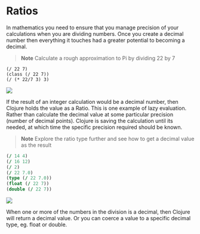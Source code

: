 # Ratios

  In mathematics you need to ensure that you manage precision of your calculations when you are dividing numbers.  Once you create a decimal number then everything it touches had a greater potential to becoming a decimal.
  
> **Note** Calculate a rough approximation to Pi by dividing 22 by 7

```
(/ 22 7)
(class (/ 22 7))
(/ (* 22/7 3) 3)
```

![](../images/clojure-playground-ratio-pi.png)
  
  If the result of an integer calculation would be a decimal number, then Clojure holds the value as a Ratio.  This is one example of lazy evaluation.  Rather than calculate the decimal value at some particular precision (number of decimal points).  Clojure is saving the calculation until its needed, at which time the specific precision required should be known.
  
> **Note** Explore the ratio type further and see how to get a decimal value as the result

```clojure
(/ 14 4)
(/ 16 12)
(/ 2)
(/ 22 7.0)
(type (/ 22 7.0))
(float (/ 22 7))
(double (/ 22 7))
```

![](../images/clojure-playground-ratio-examples.png)

  When one or more of the numbers in the division is a decimal, then Clojure will return a decimal value.  Or you can coerce a value to a specific decimal type, eg. float or double.
